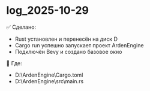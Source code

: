 # log_2025-10-29

✅ Сделано:
- Rust установлен и перенесён на диск D
- Cargo run успешно запускает проект ArdenEngine
- Подключён Bevy и создано базовое окно

📌 Где:
- D:\ArdenEngine\Cargo.toml
- D:\ArdenEngine\src\main.rs

